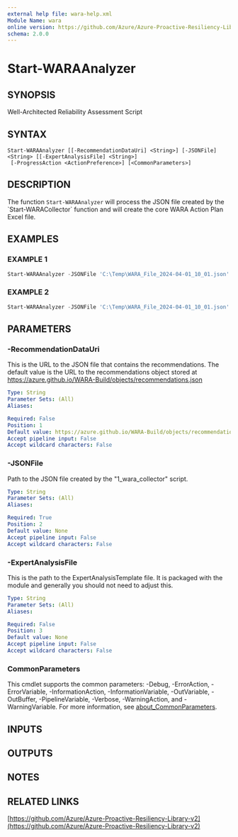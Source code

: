 ```yaml
---
external help file: wara-help.xml
Module Name: wara
online version: https://github.com/Azure/Azure-Proactive-Resiliency-Library-v2
schema: 2.0.0
---
```


# Start-WARAAnalyzer

## SYNOPSIS
Well-Architected Reliability Assessment Script

## SYNTAX

```
Start-WARAAnalyzer [[-RecommendationDataUri] <String>] [-JSONFile] <String> [[-ExpertAnalysisFile] <String>]
 [-ProgressAction <ActionPreference>] [<CommonParameters>]
```

## DESCRIPTION
The function `Start-WARAAnalyzer` will process the JSON file created by the \`Start-WARACollector\` function and will create the core WARA Action Plan Excel file.

## EXAMPLES

### EXAMPLE 1
```Powershell
Start-WARAAnalyzer -JSONFile 'C:\Temp\WARA_File_2024-04-01_10_01.json'
```

### EXAMPLE 2
```Powershell
Start-WARAAnalyzer -JSONFile 'C:\Temp\WARA_File_2024-04-01_10_01.json' -Debug
```

## PARAMETERS

### -RecommendationDataUri
This is the URL to the JSON file that contains the recommendations. The default value is the URL to the recommendations object stored at https://azure.github.io/WARA-Build/objects/recommendations.json

```yaml
Type: String
Parameter Sets: (All)
Aliases:

Required: False
Position: 1
Default value: https://azure.github.io/WARA-Build/objects/recommendations.json
Accept pipeline input: False
Accept wildcard characters: False
```

### -JSONFile
Path to the JSON file created by the "1_wara_collector" script.

```yaml
Type: String
Parameter Sets: (All)
Aliases:

Required: True
Position: 2
Default value: None
Accept pipeline input: False
Accept wildcard characters: False
```

### -ExpertAnalysisFile
This is the path to the ExpertAnalysisTemplate file. It is packaged with the module and generally you should not need to adjust this.

```yaml
Type: String
Parameter Sets: (All)
Aliases:

Required: False
Position: 3
Default value: None
Accept pipeline input: False
Accept wildcard characters: False
```

### CommonParameters
This cmdlet supports the common parameters: -Debug, -ErrorAction, -ErrorVariable, -InformationAction, -InformationVariable, -OutVariable, -OutBuffer, -PipelineVariable, -Verbose, -WarningAction, and -WarningVariable. For more information, see [about_CommonParameters](http://go.microsoft.com/fwlink/?LinkID=113216).

## INPUTS

## OUTPUTS

## NOTES

## RELATED LINKS

[https://github.com/Azure/Azure-Proactive-Resiliency-Library-v2](https://github.com/Azure/Azure-Proactive-Resiliency-Library-v2)

